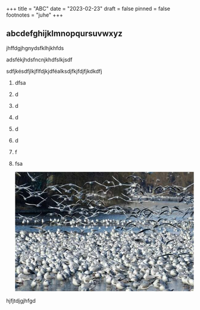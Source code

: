 +++
title = "ABC"
date = "2023-02-23"
draft = false
pinned = false
footnotes = "juhe"
+++
## abcdefghijklmnopqursuvwxyz

jhffdgjhgnydsfklhjkhfds

adsfékjhdsfncnjkhdfslkjsdf

sdfjkésdfjlkjflfdjkjdféalksdjfkjfdjfjkdkdfj

1. dfsa
2. d
3. d
4. d
5. d
6. d
7. f
8. fsa

   ![vögel](bilder-vo-gel.jpg)

hjfjtdjgjhfgd